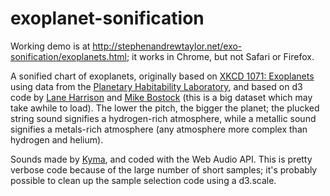 # exoplanet-sonification

<p>
Working demo is at <a href="http://stephenandrewtaylor.net/exo-sonification/exoplanets.html">
  http://stephenandrewtaylor.net/exo-sonification/exoplanets.html</a>; it works in Chrome, but not Safari or Firefox.
  
A sonified chart of exoplanets, originally based on 
<a href="https://xkcd.com/1071/">XKCD 1071: Exoplanets</a> using data from the 
<a href = "http://phl.upr.edu/projects/habitable-exoplanets-catalog/data/database">
Planetary Habitability Laboratory</a>, and based on d3 code by <a href = "http://codementum.org/exoplanets/">Lane Harrison</a>
and <a href="https://bl.ocks.org/mbostock/3007180">Mike Bostock</a> (this is a big dataset which may take awhile to load). 
The lower the pitch, the bigger the planet; 
the plucked string sound signifies a hydrogen-rich atmosphere, while a metallic sound signifies a metals-rich atmosphere 
(any atmosphere more complex than hydrogen and helium).
</p>
<p>
Sounds made by <a href="http://kyma.symbolicsound.com/">Kyma</a>, and coded with the Web Audio API. 
This is pretty verbose code because of the large number of short samples; it's probably possible to clean up the sample selection code using a d3.scale.
</p>
